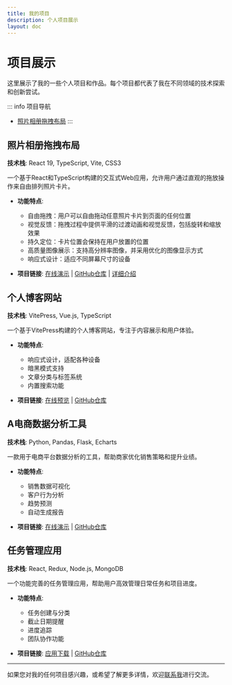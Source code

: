 ```yaml
---
title: 我的项目
description: 个人项目展示
layout: doc
---
```


# 项目展示

这里展示了我的一些个人项目和作品。每个项目都代表了我在不同领域的技术探索和创新尝试。

::: info 项目导航
- [照片相册拖拽布局](/guide/projects/photo-gallery-drag-layout)
:::

## 照片相册拖拽布局

**技术栈**: React 19, TypeScript, Vite, CSS3

一个基于React和TypeScript构建的交互式Web应用，允许用户通过直观的拖放操作来自由排列照片卡片。

- **功能特点**:
  - 自由拖拽：用户可以自由拖动任意照片卡片到页面的任何位置
  - 视觉反馈：拖拽过程中提供平滑的过渡动画和视觉反馈，包括旋转和缩放效果
  - 持久定位：卡片位置会保持在用户放置的位置
  - 高质量图像展示：支持高分辨率图像，并采用优化的图像显示方式
  - 响应式设计：适应不同屏幕尺寸的设备

- **项目链接**: [在线演示](https://drag-and-drop-layout.vercel.app/) | [GitHub仓库](https://github.com/Youzmiao/Drag-and-drop-layout) | [详细介绍](/guide/projects/photo-gallery-drag-layout)

## 个人博客网站

**技术栈**: VitePress, Vue.js, TypeScript

一个基于VitePress构建的个人博客网站，专注于内容展示和用户体验。

- **功能特点**:
  - 响应式设计，适配各种设备
  - 暗黑模式支持
  - 文章分类与标签系统
  - 内置搜索功能

- **项目链接**: [在线预览](#) | [GitHub仓库](#)

## A电商数据分析工具

**技术栈**: Python, Pandas, Flask, Echarts

一款用于电商平台数据分析的工具，帮助商家优化销售策略和提升业绩。

- **功能特点**:
  - 销售数据可视化
  - 客户行为分析
  - 趋势预测
  - 自动生成报告

- **项目链接**: [在线演示](#) | [GitHub仓库](#)

## 任务管理应用

**技术栈**: React, Redux, Node.js, MongoDB

一个功能完善的任务管理应用，帮助用户高效管理日常任务和项目进度。

- **功能特点**:
  - 任务创建与分类
  - 截止日期提醒
  - 进度追踪
  - 团队协作功能

- **项目链接**: [应用下载](#) | [GitHub仓库](#)

---

如果您对我的任何项目感兴趣，或希望了解更多详情，欢迎[联系我](/page/about)进行交流。 